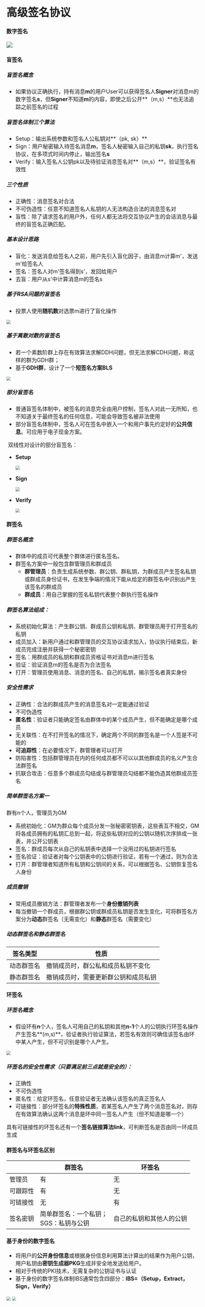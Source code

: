 # 高级签名协议

#### 数字签名

![](./images/5.1.jpg)

#### 盲签名

##### 盲签名概念

* 如果协议正确执行，持有消息**m**的用户User可以获得签名人**Signer**对消息m的数字签名**s**，但**Signer**不知道**m**的内容，即使之后公开**（m,s）**也无法追踪之前签名的过程



##### 盲签名体制三个算法

- Setup：输出系统参数和签名人公私钥对**（pk, sk）**
- Sign：用户秘密输入待签名消息**m**，签名人秘密输入自己的私钥**sk**，执行签名协议，在多项式时间内停止，输出签名**s**
- Verify：输入签名人公钥pk以及待验证消息签名对**（m,s）**，验证签名有效性



##### 三个性质

- 正确性：消息签名对合法
- 不可伪造性：任意不知道签名人私钥的人无法构造合法的消息签名对
- 盲性：除了请求签名的用户外，任何人都无法将交互协议产生的会话消息与最终的盲签名正确匹配。



##### 基本设计思路

- 盲化：发送消息给签名人之前，用户先引入盲化因子，由消息m计算m'，发送m'给签名人
- 签名：签名人对m'签名得到s'，发回给用户
- 去盲：用户从s'中计算消息m的签名s



##### 基于RSA问题的盲签名

* 投票人使用**随机数**对选票m进行了盲化操作

<img src="./images/5.2.jpg" style="zoom:67%;" />



##### 基于离散对数的盲签名

* 若一个素数阶群上存在有效算法求解DDH问题，但无法求解CDH问题，称这样的群为GDH群；
* 基于**GDH群**，设计了一个**短签名方案BLS**

<img src="./images/5.3.jpg" style="zoom:67%;" />



##### 部分盲签名

* 普通盲签名体制中，被签名的消息完全由用户控制，签名人对此一无所知，也不知道关于最终签名的任何信息，可能会导致签名被非法使用
* 部分盲签名体制中，签名人可在签名中嵌入一个和用户事先约定好的**公共信息**。可应用于电子现金方案。



​	双线性对设计的部分盲签名：

* **Setup**

  <img src="./images/5.4.jpg" style="zoom:67%;" />

* **Sign**

  <img src="./images/5.5.jpg" style="zoom:67%;" />



* **Verify**

  <img src="./images/5.6.jpg" style="zoom:67%;" />



#### 群签名

##### 群签名概念

* 群体中的成员可代表整个群体进行匿名签名。
* 群签名方案中一般包含群管理员和群成员
  * **群管理员**：负责生成系统参数、群公钥、群私钥，为群成员产生签名私钥或群成员身份证书，在发生争端的情况下能从给定的群签名中识别出产生该签名的群成员
  * **群成员**：用自己掌握的签名私钥代表整个群执行签名操作



##### 群签名算法组成：

- 系统初始化算法：产生群公钥、群成员公钥和私钥、群管理员用于打开签名的私钥
- 成员加入：新用户通过和群管理员的交互协议请求加入，协议执行结束后，新成员完成注册并获得一个秘密密钥
- 签名：用群成员的私钥和群成员资格证书对消息m进行签名
- 验证：验证消息m的签名是否为合法签名
- 打开：管理员使用消息、消息的签名、自己的私钥，揭示签名者真实身份



##### 安全性需求

- 正确性：合法的群成员产生的消息签名对一定能通过验证
- 不可伪造性
- **匿名性**：验证者只能确定签名由群体中的某个成员产生，但不能确定是哪个成员
- 无关联性：在不打开签名的情况下，确定两个不同的群签名是一个人签是不可能的
- **可追踪性**：在必要情况下，群管理者可以打开
- 防陷害性：包括群管理员在内的任何成员都不可以以其他群成员的名义产生合法群签名
- 抗联合攻击：任意多个群成员勾结或与群管理员勾结都不能伪造其他群成员签名



##### 简单群签名方案一

群有n个人，管理员为GM

- 系统初始化：GM为群众每个成员分发一张秘密密钥表，这些表互不相交，GM将各成员拥有的私钥汇总到一起，将这些私钥对应的公钥以随机次序排成一张表，并公开公钥表
- 签名：群成员每次从自己的私钥表中选择一个没用过的私钥进行签名
- 签名验证：验证者对每个公钥表中的公钥进行验证，若有一个通过，则为合法
- 打开：群管理者知道所有私钥和公钥间的关系，可以根据签名、公钥恢复签名人身份



##### 成员撤销

* 常用成员撤销方法：群管理者发布一个**身份撤销列表**
* 每当撤销一个群成员，根据群公钥或群成员私钥是否发生变化，可将群签名方案分为**动态**群签名（无需变化）和**静态**群签名（需要变化）



##### 动态群签名和静态群签名

| 签名类型   | 性质                                 |
| ---------- | ------------------------------------ |
| 动态群签名 | 撤销成员时，群公私和成员私钥不变化   |
| 静态群签名 | 撤销成员时，需要更新群公钥和成员私钥 |





#### 环签名

##### 环签名概念

* 假设环有**n**个人，签名人可用自己的私钥和其他**n-1**个人的公钥执行环签名操作产生签名**(m,s)**，验证者执行验证算法，若签名有效则可确信该签名由环中某人产生，但不可识别是哪个人产生。

<img src="./images/5.7.jpg" style="zoom:67%;" />



##### 环签名的安全性需求（只要满足前三点就是安全的）：

- 正确性
- 不可伪造性
- 匿名性：给定环签名，任意验证者无法确认该签名的真正签名人
- 可链接性：部分环签名的**特殊性质**，若某签名人产生了两个消息签名对，则存在有效算法确认这两个消息是环中同一签名人产生（但不知道是哪一个）

具有可链接性的环签名还有一个**签名链接算法link**，可判断签名是否由同一环成员生成



#### 群签名与环签名区别

|          | 群签名                                      | 环签名                   |
| -------- | ------------------------------------------- | ------------------------ |
| 管理员   | 有                                          | 无                       |
| 可跟踪性 | 有                                          | 无                       |
| 可链接性 | 无                                          | 有                       |
| 签名密钥 | 简单群签名：一个私钥；<br />SGS：私钥与公钥 | 自己的私钥和其他人的公钥 |



#### 基于身份的数字签名

* 将用户的**公开身份信息**或根据身份信息利用算法计算出的结果作为用户公钥，用户私钥由**密钥生成器PKG**生成并安全地发送给用户。
* 相对于传统的PKI技术，无需复杂的公钥证书与认证
* 基于身份的数字签名体制IBS通常包含四部分：**IBS=（Setup，Extract，Sign，Verify）**

<img src="./images/5.8.jpg" style="zoom:67%;" />

<img src="./images/5.9.jpg" style="zoom:67%;" />